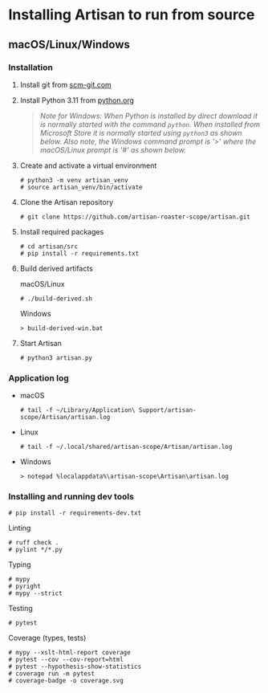 # Installing Artisan to run from source

## macOS/Linux/Windows

### Installation

1. Install git from [scm-git.com](https://git-scm.com/downloads)

2. Install Python 3.11 from [python.org](https://www.python.org/)

   >*Note for Windows: When Python is installed by direct download it is normally started with the command `python`.  When installed from Microsoft Store it is normally started using `python3` as shown below. Also note, the Windows command prompt is '>' where the macOS/Linux prompt is '#' as shown below.*


3. Create and activate a virtual environment

    ```
    # python3 -m venv artisan_venv
    # source artisan_venv/bin/activate
    ```

4. Clone the Artisan repository

    ```
    # git clone https://github.com/artisan-roaster-scope/artisan.git
    ```

5. Install required packages

    ```
    # cd artisan/src
    # pip install -r requirements.txt
    ```

6. Build derived artifacts

    macOS/Linux
    ```
    # ./build-derived.sh
    ```
    Windows

    ```
    > build-derived-win.bat
    ```


7. Start Artisan

   ```
   # python3 artisan.py
   ```

### Application log

- macOS

   ```
   # tail -f ~/Library/Application\ Support/artisan-scope/Artisan/artisan.log
   ```

- Linux

   ```
   # tail -f ~/.local/shared/artisan-scope/Artisan/artisan.log
   ```
 - Windows

   ```
   > notepad %localappdata%\artisan-scope\Artisan\artisan.log
   ```


### Installing and running dev tools

```
# pip install -r requirements-dev.txt
```

Linting


```
# ruff check .
# pylint */*.py
```

Typing

```
# mypy
# pyright
# mypy --strict
```

Testing


```
# pytest
```

Coverage (types, tests)

```
# mypy --xslt-html-report coverage
# pytest --cov --cov-report=html
# pytest --hypothesis-show-statistics
# coverage run -m pytest
# coverage-badge -o coverage.svg
```


